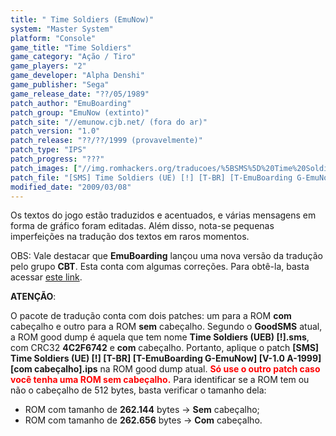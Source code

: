 ```yaml
---
title: " Time Soldiers (EmuNow)"
system: "Master System"
platform: "Console"
game_title: "Time Soldiers"
game_category: "Ação / Tiro"
game_players: "2"
game_developer: "Alpha Denshi"
game_publisher: "Sega"
game_release_date: "??/05/1989"
patch_author: "EmuBoarding"
patch_group: "EmuNow (extinto)"
patch_site: "//emunow.cjb.net/ (fora do ar)"
patch_version: "1.0"
patch_release: "??/??/1999 (provavelmente)"
patch_type: "IPS"
patch_progress: "???"
patch_images: ["//img.romhackers.org/traducoes/%5BSMS%5D%20Time%20Soldiers%20-%20EmuNow%20-%201.png","//img.romhackers.org/traducoes/%5BSMS%5D%20Time%20Soldiers%20-%20EmuNow%20-%202.png","//img.romhackers.org/traducoes/%5BSMS%5D%20Time%20Soldiers%20-%20EmuNow%20-%203.png"]
patch_file: "[SMS] Time Soldiers (UE) [!] [T-BR] [T-EmuBoarding G-EmuNow] [V-1.0 A-1999].zip"
modified_date: "2009/03/08"
---
```

Os textos do jogo estão traduzidos e acentuados, e várias mensagens em forma de gráfico foram editadas. Além disso, nota-se pequenas imperfeições na tradução dos textos em raros momentos.

OBS: Vale destacar que <b>EmuBoarding</b> lançou uma nova versão da tradução pelo grupo <b>CBT</b>. Esta conta com algumas correções. Para obtê-la, basta acessar <a href="https://romhackers.org/traducoes/console/master-system/time-soldiers-cbt/">este link</a>.

<b>ATENÇÃO</b>:

O pacote de tradução conta com dois patches: um para a ROM <b>com</b> cabeçalho e outro para a ROM <b>sem</b> cabeçalho. Segundo o <b>GoodSMS</b> atual, a ROM good dump é aquela que tem nome <b>Time Soldiers (UEB) [!].sms</b>, com CRC32 <b>4C2F6742</b> e <b>com</b> cabeçalho. Portanto, aplique o patch <b>[SMS] Time Soldiers (UE) [!] [T-BR] [T-EmuBoarding G-EmuNow] [V-1.0 A-1999] [com cabeçalho].ips</b> na ROM good dump atual. <span style="color:red"><b>Só use o outro patch caso você tenha uma ROM sem cabeçalho.</b></span> Para identificar se a ROM tem ou não o cabeçalho de 512 bytes, basta verificar o tamanho dela:

- ROM com tamanho de <b>262.144</b> bytes -> <b>Sem</b> cabeçalho;
- ROM com tamanho de <b>262.656</b> bytes -> <b>Com</b> cabeçalho.
